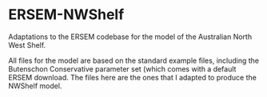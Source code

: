 # ERSEM-NWShelf
Adaptations to the ERSEM codebase for the model of the Australian North West Shelf.

All files for the model are based on the standard example files, including the Butenschon Conservative parameter set (which comes with a default ERSEM download. The files here are the ones that I adapted to produce the NWShelf model.
